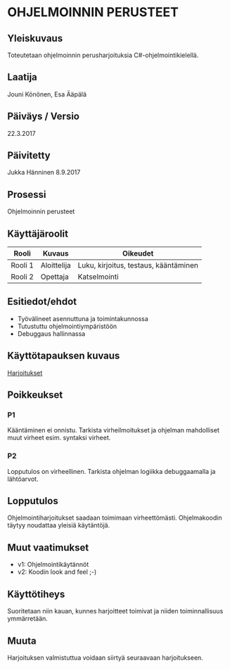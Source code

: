 # OHJELMOINNIN PERUSTEET

## Yleiskuvaus 

Toteutetaan ohjelmoinnin perusharjoituksia C#-ohjelmointikielellä.

## Laatija 

Jouni Könönen, Esa Ääpälä

## Päiväys / Versio 

22.3.2017

## Päivitetty

Jukka Hänninen 
8.9.2017

## Prosessi 

Ohjelmoinnin perusteet

## Käyttäjäroolit 

<table>
  <thead>
  <tr>
     <th>Rooli</th>
     <th>Kuvaus</th>
     <th>Oikeudet</th>
  </tr>
  </thead>
  <tbody>
  <tr>
      <td>Rooli 1</td>
      <td>Aloittelija</td>
      <td>Luku, kirjoitus, testaus, kääntäminen</td>
  </tr>
  <tr>
      <td>Rooli 2</td>
      <td>Opettaja</td>
      <td>Katselmointi</td>
  </tr>
  </tbody>
</table>

## Esitiedot/ehdot 

* Työvälineet asennuttuna ja toimintakunnossa
* Tutustuttu ohjelmointiympäristöön
* Debuggaus hallinnassa

## Käyttötapauksen kuvaus

[Harjoitukset](https://github.com/ekoodi/ekoodi-2/tree/master/programming-basics)

## Poikkeukset

### P1

Kääntäminen ei onnistu. 
Tarkista virheilmoitukset ja ohjelman mahdolliset muut virheet esim. syntaksi virheet.

### P2 

Lopputulos on virheellinen. Tarkista ohjelman logiikka debuggaamalla ja lähtöarvot.

## Lopputulos 

Ohjelmointiharjoitukset saadaan toimimaan virheettömästi. Ohjelmakoodin täytyy noudattaa yleisiä käytäntöjä.

## Muut vaatimukset

* v1: Ohjelmointikäytännöt
* v2: Koodin look and feel ;-)


## Käyttötiheys 

Suoritetaan niin kauan, kunnes harjoitteet toimivat ja niiden toiminnallisuus ymmärretään.

## Muuta 

Harjoituksen valmistuttua voidaan siirtyä seuraavaan harjoitukseen.
